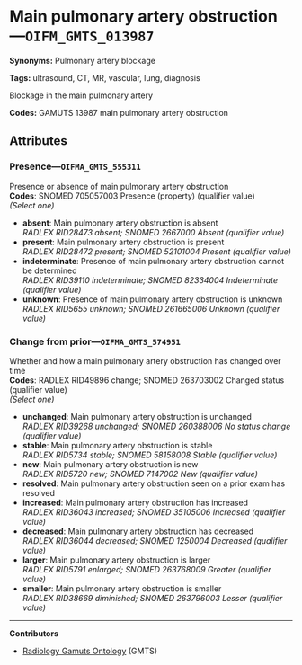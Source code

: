 # Main pulmonary artery obstruction—`OIFM_GMTS_013987`

**Synonyms:** Pulmonary artery blockage

**Tags:** ultrasound, CT, MR, vascular, lung, diagnosis

Blockage in the main pulmonary artery

**Codes:** GAMUTS 13987 main pulmonary artery obstruction

## Attributes

### Presence—`OIFMA_GMTS_555311`

Presence or absence of main pulmonary artery obstruction  
**Codes**: SNOMED 705057003 Presence (property) (qualifier value)  
*(Select one)*

- **absent**: Main pulmonary artery obstruction is absent  
_RADLEX RID28473 absent; SNOMED 2667000 Absent (qualifier value)_
- **present**: Main pulmonary artery obstruction is present  
_RADLEX RID28472 present; SNOMED 52101004 Present (qualifier value)_
- **indeterminate**: Presence of main pulmonary artery obstruction cannot be determined  
_RADLEX RID39110 indeterminate; SNOMED 82334004 Indeterminate (qualifier value)_
- **unknown**: Presence of main pulmonary artery obstruction is unknown  
_RADLEX RID5655 unknown; SNOMED 261665006 Unknown (qualifier value)_

### Change from prior—`OIFMA_GMTS_574951`

Whether and how a main pulmonary artery obstruction has changed over time  
**Codes**: RADLEX RID49896 change; SNOMED 263703002 Changed status (qualifier value)  
*(Select one)*

- **unchanged**: Main pulmonary artery obstruction is unchanged  
_RADLEX RID39268 unchanged; SNOMED 260388006 No status change (qualifier value)_
- **stable**: Main pulmonary artery obstruction is stable  
_RADLEX RID5734 stable; SNOMED 58158008 Stable (qualifier value)_
- **new**: Main pulmonary artery obstruction is new  
_RADLEX RID5720 new; SNOMED 7147002 New (qualifier value)_
- **resolved**: Main pulmonary artery obstruction seen on a prior exam has resolved  
- **increased**: Main pulmonary artery obstruction has increased  
_RADLEX RID36043 increased; SNOMED 35105006 Increased (qualifier value)_
- **decreased**: Main pulmonary artery obstruction has decreased  
_RADLEX RID36044 decreased; SNOMED 1250004 Decreased (qualifier value)_
- **larger**: Main pulmonary artery obstruction is larger  
_RADLEX RID5791 enlarged; SNOMED 263768009 Greater (qualifier value)_
- **smaller**: Main pulmonary artery obstruction is smaller  
_RADLEX RID38669 diminished; SNOMED 263796003 Lesser (qualifier value)_

---

**Contributors**

- [Radiology Gamuts Ontology](https://gamuts.net/) (GMTS)